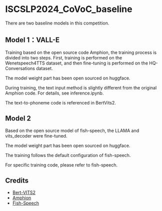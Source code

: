 # ISCSLP2024_CoVoC_baseline

There are two baseline models in this competition.

## Model 1：VALL-E 
Training based on the open source code Amphion, the training process is divided into two steps. First, training is performed on the Wenetspeech4TTS dataset, and then fine-tuning is performed on the HQ-Conversations dataset.

The model weight part has been open sourced on huggface.

During training, the text input method is slightly different from the original Amphion code. For details, see inference.ipynb.

The text-to-phoneme code is referenced in BertVits2.


## Model 2
Based on the open source model of fish-speech, the LLAMA and vits_decoder were fine-tuned.

The model weight part has been open sourced on huggface.

The training follows the default configuration of fish-speech.

For specific training code, please refer to fish-speech.


## Credits
- [Bert-VITS2](https://github.com/fishaudio/Bert-VITS2)
- [Amphion](https://github.com/open-mmlab/Amphion)
- [Fish-Speech](https://github.com/fishaudio/fish-speech)
